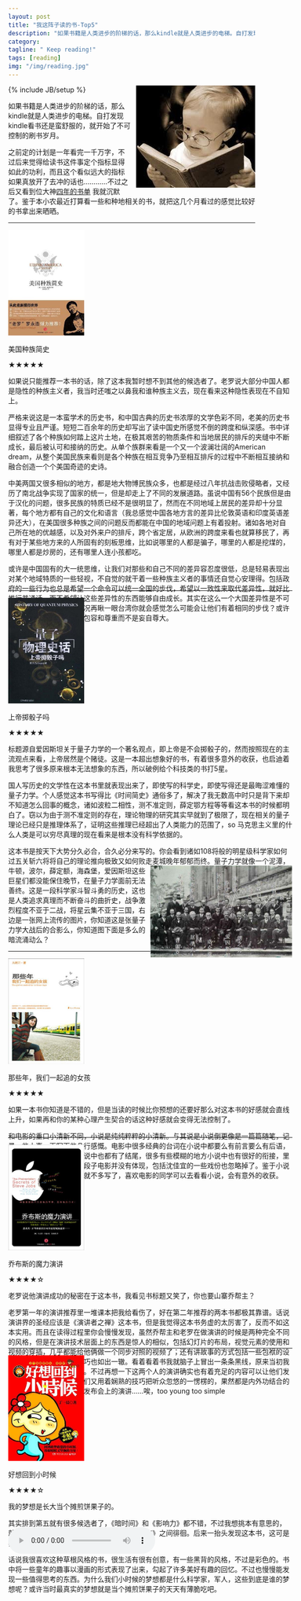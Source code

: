 ```yaml
---
layout: post
title: "我这阵子读的书-Top5"
description: "如果书籍是人类进步的阶梯的话，那么kindle就是人类进步的电梯。自打发现kindle看书还是蛮舒服的，就开始了不可控制的刷书岁月。"
category: 
tagline: " Keep reading!"
tags: [reading]
img: "/img/reading.jpg"
---
```

{% include JB/setup %}
<img src="/img/reading.jpg" alt="reading" style="float:right;margin-left:10px">
<p>
    如果书籍是人类进步的阶梯的话，那么kindle就是人类进步的电梯。自打发现kindle看书还是蛮舒服的，就开始了不可控制的刷书岁月。
</p>
<p>
	之前定的计划是一年看完一千万字，不过后来觉得给读书这件事定个指标显得如此的功利，而且这个看似远大的指标如果真放开了去冲的话也…………不过之后又看到位大神<a href="http://book.douban.com/people/3743642/collect" target="_blank">四年的书单</a> 我就沉默了。鉴于本小农最近打算看一些和种地相关的书，就把这几个月看过的感觉比较好的书拿出来晒晒。
</p>
<hr>
<div class="book" style="height:100%;width:580px;">
	<div class="book" style="height:720px;">	
		<img src="/img/books/ethnic_america.jpg" alt="" style="width:155px;height:215px;clear:both;">
		<p>美国种族简史</p>
		<p>★★★★★</p>
		<p>
		    如果说只能推荐一本书的话，除了这本我暂时想不到其他的候选者了。老罗说大部分中国人都是隐性的种族主义者，我当时还嗤之以鼻我和谁种族主义去，现在看来这种隐性表现在不自知上。
		</p>
		<p>
		    严格来说这是一本蛮学术的历史书，和中国古典的历史书浓厚的文学色彩不同，老美的历史书显得专业且严谨。短短二百余年的历史却写出了读中国史所感觉不倒的跨度和纵深感。书中详细叙述了各个种族如何踏上这片土地，在极其艰苦的物质条件和当地居民的排斥的夹缝中不断成长，最后被认可和接纳的历史。从单个族群来看是一个又一个波澜壮阔的American dream，从整个美国民族来看则是各个种族在相互竞争乃至相互排斥的过程中不断相互接纳和融合创造一个个美国奇迹的史诗。
		</p>
		<p>
		    中美两国又很多相似的地方，都是地大物博民族众多，也都是经过八年抗战击败侵略者，又经历了南北战争实现了国家的统一，但是却走上了不同的发展道路。虽说中国有56个民族但是由于汉化的问题，很多民族的特质已经不是很明显了，然而在不同地域上居民的差异却十分显著，每个地方都有自己的文化和语言（我总感觉中国各地方言的差异比伦敦英语和印度英语差异还大），在美国很多种族之间的问题反而都能在中国的地域问题上有着投射。诸如各地对自己所在地的优越感，以及对外来户的排斥，跨个省定居，从欧洲的跨度来看也就算移民了，再有对于某些地方来的人所固有的刻板思维，比如说哪里的人都是骗子，哪里的人都是挖煤的，哪里人都是炒房的，还有哪里人连小孩都吃。
		</p>
		<p>或许是中国固有的大一统思维，让我们对那些和自己不同的差异容忍度很低，总是轻易表现出对某个地域特质的一些轻视，不自觉的就干着一些种族主义者的事情还自觉心安理得。包括政府的一些行为也总是希望一个命令可以统一全国的步伐，希望以一致性来取代差异性，就好比推行普通话，而不希望让这些差异性的东西能够自由成长。其实在这么一个大国差异性是不可避免的，看一下西藏的情况再瞅一眼台湾你就会感觉怎么可能会让他们有着相同的步伐？或许我们应该多一些对差异的包容和尊重而不是妄自尊大。    
		</p>	
	</div>
	<hr>
	<div class="book">	
		<img src="/img/books/quantum.jpg" alt="" style="width:155px;height:215px;clear:both;">
		<p>上帝掷骰子吗</p>
		<p>★★★★★</p>
		<p>标题源自爱因斯坦关于量子力学的一个著名观点，即上帝是不会掷骰子的，然而按照现在的主流观点来看，上帝居然是个赌徒。这是一本超出想象好的书，有着很多意外的收获，也启迪着我思考了很多原来根本无法想象的东西，所以破例给个科技类的书打5星。</p>
		<p>
		    国人写历史的文学性在这本书里就表现出来了，即使写的科学史，即使写得还是最晦涩难懂的量子力学。个人感觉这本书写得比《时间简史》通俗多了，解决了我无数高中时只是背下来却不知道怎么回事的概念，诸如波粒二相性，测不准定则，薛定鄂方程等等看这本书的时候都明白了。窃以为由于测不准定则的存在，理论物理的研究其实早就到了极限了，现在相关的量子理论已经只是推理体系了，证明这些推理已经超出了人类能力的范围了，so 马克思主义里的什么人类是可以穷尽真理的现在看来是根本没有科学依据的。
		</p>
		<p>
		    这本书是按天下大势分久必合，合久必分来写的。你会看到诸如108将般的明星级科学家如何过五关斩六将将自己的理论推向极致又如何败走麦城晚年郁郁而终。<img src="/img/books/physic.jpg" alt="" style="width:290px;height:187px;float:right">量子力学就像一个泥潭，牛顿，波尔，薛定额，海森堡，爱因斯坦这些巨星们都没能保住晚节，在量子力学面前无法善终。这是一段科学家斗智斗勇的历史，这也是人类追求真理而不断奋斗的曲折史，战争激烈程度不亚于二战，将星云集不亚于三国，右边是一张网上流传的图片，你知道这是张量子力学大战后的合影么，你知道图下面是多么的暗流涌动么？
		</p>
	</div>		
	<hr>
	<div class="book" style="height:350px;">
		<img src="/img/books/thegirl.jpg" alt="" style="width:155px;height:215px;clear:both;">
		<p>那些年，我们一起追的女孩</p>
		<p>★★★★★</p>
		<p>如果一本书你知道是不错的，但是当读的时候比你预想的还要好那么对这本书的好感就会直线上升，如果再和你的某种心理产生契合的话这种好感就会变得无法控制了。</p>
		<p>和电影的重口小清新不同，小说是纯纯粹粹的小清新。与其说是小说倒更像是一篇篇随笔，记录一些小事，再写下些几行感慨。电影中很多经典的台词在小说中都要么有前言要么有后语，很多没有讲完的故事在小说中也都有了结尾，很多有些模糊的地方小说中也有很好的衔接，里面其实还有好几个感人的段子电影并没有体现，包括沈佳宜的一些戏份也忽略掉了。鉴于小说这种东西剧透是不道德的就不多写了，喜欢电影的同学可以去看看小说，会有意外的收获。</p>
	</div>	
	<hr>	
	<div class="book" style="height:400px;">
		<img src="/img/books/magicspeaker.jpg" alt="" style="width:155px;height:215px;clear:both;">
		<p>乔布斯的魔力演讲</p>
		<p>★★★★☆</p>
		<p>老罗说他演讲成功的秘密在于这本书，我看见书标题又笑了，你也要山寨乔帮主？</p>
		<p>老罗第一年的演讲推荐里一堆课本把我给看伤了，好在第二年推荐的两本书都极其靠谱。话说演讲界的圣经应该是《演讲者之禅》这本书，但是我觉得这本书务虚的太厉害了，反而不如这本实用。而且在读得过程里你会慢慢发现，虽然乔帮主和老罗在做演讲的时候是两种完全不同的风格，但是在演讲技术层面上的东西是惊人的相似，包括幻灯片的布局，视觉元素的使用和视频的穿插，几乎都能给他俩做一个同步对照的视频了；还有讲故事的方式包括一些包袱的设置和对听众情绪调动的技巧也如出一辙。看着看着书我就脑子上冒出一条条黑线，原来当初我就是被你用这招给忽悠了。不过再想一下这两个人的演讲确实也有着充足的内容可以让他们发挥着各种演讲的技巧，他们又用着娴熟的技巧把听众忽悠的一愣楞的，果然都是内外功结合的大家。再想到雷军在小米发布会上的演讲……唉，too young too simple</p>		
	</div>
	<hr>
	<div class="book" style="height:350px;">
		<img src="/img/books/passedtime.jpg" alt="" style="width:155px;height:215px;clear:both;">
		<p>好想回到小时候</p>
		<p>★★★★☆</p>
		<p>我的梦想是长大当个摊煎饼果子的。</p>
		<p>其实排到第五就有很多候选者了，《暗时间》和《影响力》都不错，不过我想挑本有意思的，就在《历史是个儿什么玩意》和《郭德纲说北京》之间徘徊。后来一抬头发现这本书，这可是我这阵子买的唯一一本实体书呀。</p>
		<p>
		    话说我很喜欢这种草根风格的书，很生活有很有创意，有一些黑背的风格，不过是彩色的。书中将一些童年的趣事以漫画的形式表现了出来，勾起了许多美好有趣的回忆。不过也慢慢能发现一些值得思考的东西。为什么我们小时候的梦想都是什么科学家，军人，这些到底是谁的梦想呢？或许当时最真实的梦想就是当个摊煎饼果子的天天有薄脆吃吧。
		</p>
	</div>	
	<audio controls="controls" autoplay="autoplay" loop="loop" src="/audio/RememberWhen.mp3"></audio>
</div>
